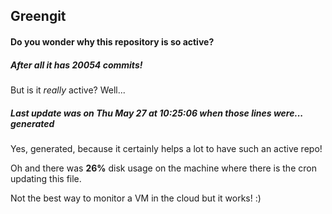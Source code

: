 ## Greengit

#### Do you wonder why this repository is so active?

##### After all it has 20054 commits!

But is it *really* active? Well...

##### Last update was on Thu May 27 at 10:25:06 when those lines were... generated

Yes, generated, because it certainly helps a lot to have such an active repo!

Oh and there was **26%** disk usage on the machine
where there is the cron updating this file.

Not the best way to monitor a VM in the cloud but it works! :)
